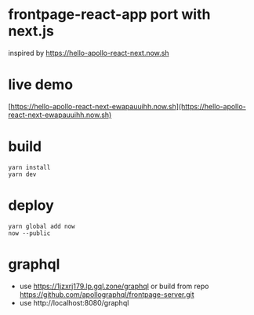 # frontpage-react-app port with next.js
inspired by https://hello-apollo-react-next.now.sh

# live demo
[https://hello-apollo-react-next-ewapauuihh.now.sh](https://hello-apollo-react-next-ewapauuihh.now.sh)

# build
```
yarn install
yarn dev
```

# deploy
```
yarn global add now
now --public
```

# graphql
- use https://1jzxrj179.lp.gql.zone/graphql
or build from repo https://github.com/apollographql/frontpage-server.git
- use http://localhost:8080/graphql

